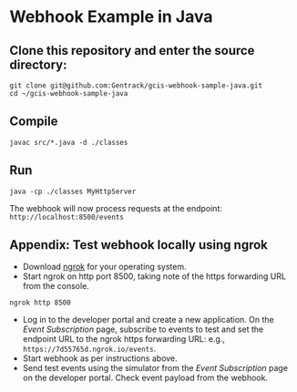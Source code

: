 # Webhook Example in Java

## Clone this repository and enter the source directory:
```
git clone git@github.com:Gentrack/gcis-webhook-sample-java.git
cd ~/gcis-webhook-sample-java
```

## Compile
```
javac src/*.java -d ./classes
```

## Run
```
java -cp ./classes MyHttpServer
```

The webhook will now process requests at the endpoint: `http://localhost:8500/events`

## Appendix: Test webhook locally using ngrok
* Download [ngrok](https://ngrok.com/) for your operating system.
* Start ngrok on http port 8500, taking note of the https forwarding URL from the console.
```
ngrok http 8500
```
* Log in to the developer portal and create a new application. On the *Event Subscription* page, subscribe to events to test and set the endpoint URL to the ngrok https forwarding URL: e.g., `https://7d55765d.ngrok.io/events`.
* Start webhook as per instructions above.
* Send test events using the simulator from the *Event Subscription* page on the developer portal. Check event payload from the webhook.

